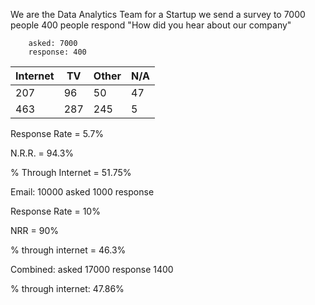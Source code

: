
We are the Data Analytics Team for a Startup
	we send a survey to 7000 people
	400 people respond
	"How did you hear about our company"

		asked: 7000
		response: 400


| Internet | TV  | Other | N/A |
| -------- | --- | ----- | --- |
| 207      | 96  | 50    | 47  |
| 463      | 287 | 245   | 5   |

Response Rate = 5.7%

N.R.R. = 94.3%  

% Through Internet = 51.75%

Email: 
	10000 asked
	1000 response

Response Rate = 10%

NRR = 90%

% through internet = 46.3%

Combined:
	asked 17000
	response 1400

% through internet: 47.86%